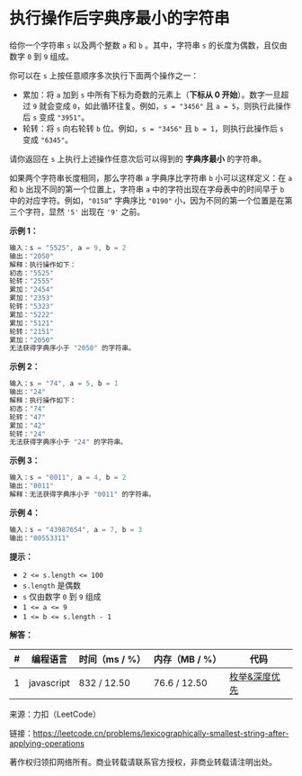 # 执行操作后字典序最小的字符串

给你一个字符串 `s` 以及两个整数 `a` 和 `b` 。其中，字符串 `s` 的长度为偶数，且仅由数字 `0` 到 `9` 组成。

你可以在 `s` 上按任意顺序多次执行下面两个操作之一：

- 累加：将 `a` 加到 `s` 中所有下标为奇数的元素上（**下标从 0 开始**）。数字一旦超过 `9` 就会变成 `0`，如此循环往复。例如，`s = "3456"` 且 `a = 5`，则执行此操作后 `s` 变成 `"3951"`。
- 轮转：将 `s` 向右轮转 `b` 位。例如，`s = "3456"` 且 `b = 1`，则执行此操作后 `s` 变成 `"6345"`。

请你返回在 `s` 上执行上述操作任意次后可以得到的 **字典序最小** 的字符串。

如果两个字符串长度相同，那么字符串 `a` 字典序比字符串 `b` 小可以这样定义：在 `a` 和 `b` 出现不同的第一个位置上，字符串 `a` 中的字符出现在字母表中的时间早于 `b` 中的对应字符。例如，`"0158”` 字典序比 `"0190"` 小，因为不同的第一个位置是在第三个字符，显然 `'5'` 出现在 `'9'` 之前。

**示例 1：**

``` javascript
输入：s = "5525", a = 9, b = 2
输出："2050"
解释：执行操作如下：
初态："5525"
轮转："2555"
累加："2454"
累加："2353"
轮转："5323"
累加："5222"
累加："5121"
轮转："2151"
累加："2050"​​​​​​​​​​​​
无法获得字典序小于 "2050" 的字符串。
```

**示例 2：**

``` javascript
输入：s = "74", a = 5, b = 1
输出："24"
解释：执行操作如下：
初态："74"
轮转："47"
累加："42"
轮转："24"​​​​​​​​​​​​
无法获得字典序小于 "24" 的字符串。
```

**示例 3：**

``` javascript
输入：s = "0011", a = 4, b = 2
输出："0011"
解释：无法获得字典序小于 "0011" 的字符串。
```

**示例 4：**

``` javascript
输入：s = "43987654", a = 7, b = 3
输出："00553311"
```

**提示：**

- `2 <= s.length <= 100`
- `s.length` 是偶数
- `s` 仅由数字 `0` 到 `9` 组成
- `1 <= a <= 9`
- `1 <= b <= s.length - 1`

**解答：**

**#**|**编程语言**|**时间（ms / %）**|**内存（MB / %）**|**代码**
--|--|--|--|--
1|javascript|832 / 12.50|76.6 / 12.50|[枚举&深度优先](./javascript/ac_v1.js)

来源：力扣（LeetCode）

链接：https://leetcode.cn/problems/lexicographically-smallest-string-after-applying-operations

著作权归领扣网络所有。商业转载请联系官方授权，非商业转载请注明出处。
